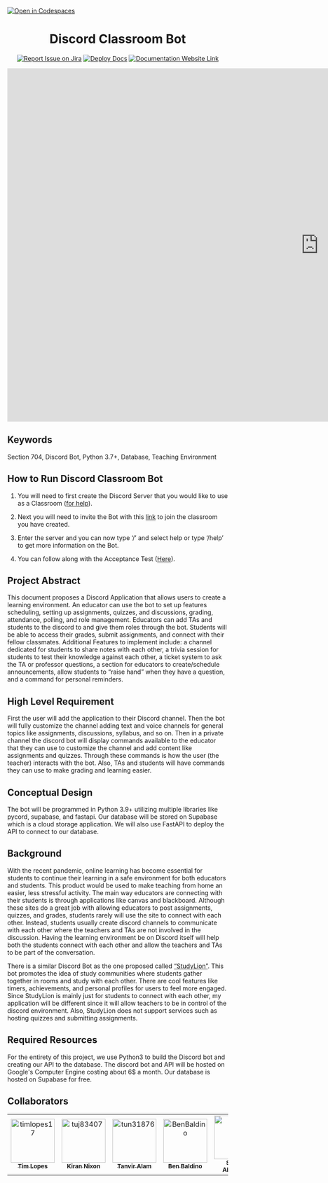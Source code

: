 [![Open in Codespaces](https://classroom.github.com/assets/launch-codespace-f4981d0f882b2a3f0472912d15f9806d57e124e0fc890972558857b51b24a6f9.svg)](https://classroom.github.com/open-in-codespaces?assignment_repo_id=9911448)
<div align="center">

# Discord Classroom Bot
[![Report Issue on Jira](https://img.shields.io/badge/Report%20Issues-Jira-0052CC?style=flat&logo=jira-software)](https://temple-cis-projects-in-cs.atlassian.net/jira/software/c/projects/DC/issues)
[![Deploy Docs](https://github.com/ApplebaumIan/tu-cis-4398-docs-template/actions/workflows/deploy.yml/badge.svg)](https://github.com/Capstone-Projects-2023-Spring/project-discord-classroom/actions/workflows/deploy.yml)
[![Documentation Website Link](https://img.shields.io/badge/-Documentation%20Website-brightgreen)](https://capstone-projects-2023-spring.github.io/project-discord-classroom/)


</div>
<iframe width="1419" height="807" src="https://www.youtube.com/embed/spUYv7YRjcU" title="Capstone Projects in Computer Science Spring 2023 Section 704" frameborder="0" allow="accelerometer; autoplay; clipboard-write; encrypted-media; gyroscope; picture-in-picture; web-share" allowfullscreen></iframe>

## Keywords 

Section 704, Discord Bot, Python 3.7+, Database, Teaching Environment 

## How to Run Discord Classroom Bot

1) You will need to first create the Discord Server that you would like to use as a Classroom ([for help](https://support.discord.com/hc/en-us/articles/204849977-How-do-I-create-a-server-)).

2) Next you will need to invite the Bot with this [link](https://discord.com/api/oauth2/authorize?client_id=1069136471635800164&permissions=8&scope=bot) to join the classroom you have created.

3) Enter the server and you can now type ‘/’ and select help or type ‘/help’ to get more information on the Bot.

4) You can follow along with the Acceptance Test ([Here](https://docs.google.com/spreadsheets/d/1i7M14jydYnNDTcZuedH4e5BVZQyFxsuZoQAXXERoXSY/edit?usp=sharing)).

## Project Abstract 

This document proposes a Discord Application that allows users to create a learning environment. An 
educator can use the bot to set up features scheduling, setting up assignments, quizzes, and discussions, 
grading, attendance, polling, and role management. Educators can add TAs and students to the discord to 
and give them roles through the bot. Students will be able to access their grades, submit assignments, 
and connect with their fellow classmates. Additional Features to implement include: a channel dedicated 
for students to share notes with each other, a trivia session for students to test their knowledge against 
each other, a ticket system to ask the TA or professor questions, a section for educators to 
create/schedule announcements, allow students to “raise hand” when they have a question, and a 
command for personal reminders.

## High Level Requirement 

First the user will add the application to their Discord channel. Then the bot will fully customize the 
channel adding text and voice channels for general topics like assignments, discussions, syllabus, and so 
on. Then in a private channel the discord bot will display commands available to the educator that they can 
use to customize the channel and add content like assignments and quizzes. Through these commands 
is how the user (the teacher) interacts with the bot. Also, TAs and students will have 
commands they can use to make grading and learning easier.

## Conceptual Design 

The bot will be programmed in Python 3.9+ utilizing multiple libraries like pycord, supabase, and fastapi. Our database will be stored on Supabase which is a cloud storage application. We will also use FastAPI to deploy the API to connect to our database. 

## Background 

With the recent pandemic, online learning has become essential for students to continue their learning in 
a safe environment for both educators and students. This product would be used to make teaching from 
home an easier, less stressful activity. The main way educators are connecting with their students is 
through applications like canvas and blackboard. Although these sites do a great job with allowing 
educators to post assignments, quizzes, and grades, students rarely will use the site to connect with each 
other. Instead, students usually create discord channels to communicate with each other where the 
teachers and TAs are not involved in the discussion. Having the learning environment be on Discord itself 
will help both the students connect with each other and allow the teachers and TAs to be part of the 
conversation. 

There is a similar Discord Bot as the one proposed called [“StudyLion”](https://top.gg/bot/889078613817831495). 
This bot promotes the idea of study communities where students gather 
together in rooms and study with each other. There are cool features like timers, achievements, and 
personal profiles for users to feel more engaged. Since StudyLion is mainly just for students to connect 
with each other, my application will be different since it will allow teachers to be in control of the discord 
environment. Also, StudyLion does not support services such as hosting quizzes and submitting 
assignments. 

## Required Resources 

For the entirety of this project, we use Python3 to build the Discord bot and creating our API to the database. The discord bot and API will be hosted on Google's Computer Engine costing about 6$ a month. Our database is hosted on Supabase for free. 

## Collaborators

<table>
<tr>
    <td align="center">
        <a href="https://github.com/timlopes17">
            <img src="https://avatars.githubusercontent.com/u/15525152?v=4" width="100;" alt="timlopes17"/>
            <br />
            <sub><b>Tim Lopes</b></sub>
        </a>
    </td>
    <td align="center">
        <a href="https://github.com/tuj83407">
            <img src="https://avatars.githubusercontent.com/u/70284955?v=4" width="100;" alt="tuj83407"/>
            <br />
            <sub><b>Kiran Nixon</b></sub>
        </a>
    </td>
    <td align="center">
        <a href="https://github.com/tun31876">
            <img src="https://avatars.githubusercontent.com/u/97766696?v=4" width="100;" alt="tun31876"/>
            <br />
            <sub><b>Tanvir Alam</b></sub>
        </a>
    </td>
    <td align="center">
        <a href="https://github.com/BenBaldino">
            <img src="https://avatars.githubusercontent.com/u/112522605?v=4" width="100;" alt="BenBaldino"/>
            <br />
            <sub><b>Ben Baldino</b></sub>
        </a>
    </td>
    <td align="center">
        <a href="https://github.com/Salte8">
            <img src="https://avatars.githubusercontent.com/u/63520132?v=4" width="100;" alt="Salte8"/>
            <br />
            <sub><b>Steven Altemose</b></sub>
        </a>
    </td>
    <td align="center">
        <a href="https://github.com/rk2357">
            <img src="https://avatars.githubusercontent.com/u/91990873?v=4" width="100;" alt="rk2357"/>
            <br />
            <sub><b>Ryan Klein</b></sub>
        </a>
    </td>
    <td align="center">
        <a href="https://github.com/ApplebaumIan">
            <img src="https://avatars.githubusercontent.com/u/9451941?v=4" width="100;" alt="ApplebaumIan"/>
            <br />
            <sub><b>Ian Tyler Applebaum</b></sub>
        </a>
    </td>
    
</tr>
</table>
